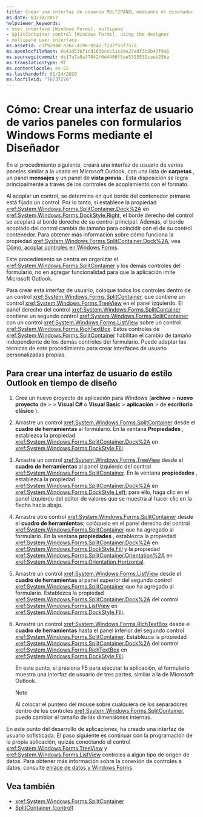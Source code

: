 ```yaml
---
title: Crear una interfaz de usuario MULTIPANEL mediante el diseñador
ms.date: 03/30/2017
helpviewer_keywords:
- user interface [Windows Forms], multipane
- SplitContainer control [Windows Forms], using the designer
- multipane user interface
ms.assetid: c3f9294d-a26c-4198-9242-f237f55f7573
ms.openlocfilehash: 6b41d538f1cd1633cec51c89e27adf3c5b47f9a6
ms.sourcegitcommit: de17a7a0a37042f0d4406f5ae5393531caeb25ba
ms.translationtype: MT
ms.contentlocale: es-ES
ms.lasthandoff: 01/24/2020
ms.locfileid: "76737276"
---
```

# <a name="how-to-create-a-multipane-user-interface-with-windows-forms-using-the-designer"></a>Cómo: Crear una interfaz de usuario de varios paneles con formularios Windows Forms mediante el Diseñador
En el procedimiento siguiente, creará una interfaz de usuario de varios paneles similar a la usada en Microsoft Outlook, con una lista de **carpetas** , un panel **mensajes** y un panel de **vista previa** . Esta disposición se logra principalmente a través de los controles de acoplamiento con el formato.

 Al acoplar un control, se determina en qué borde del contenedor primario está fijado un control. Por lo tanto, si establece la propiedad <xref:System.Windows.Forms.SplitContainer.Dock%2A> en <xref:System.Windows.Forms.DockStyle.Right>, el borde derecho del control se acoplará al borde derecho de su control principal. Además, el borde acoplado del control cambia de tamaño para coincidir con el de su control contenedor. Para obtener más información sobre cómo funciona la propiedad <xref:System.Windows.Forms.SplitContainer.Dock%2A>, vea [Cómo: acoplar controles en Windows Forms](how-to-dock-controls-on-windows-forms.md).

 Este procedimiento se centra en organizar el <xref:System.Windows.Forms.SplitContainer> y los demás controles del formulario, no en agregar funcionalidad para que la aplicación imite Microsoft Outlook.

 Para crear esta interfaz de usuario, coloque todos los controles dentro de un control <xref:System.Windows.Forms.SplitContainer>, que contiene un control <xref:System.Windows.Forms.TreeView> en el panel izquierdo. El panel derecho del control <xref:System.Windows.Forms.SplitContainer> contiene un segundo control <xref:System.Windows.Forms.SplitContainer> con un control <xref:System.Windows.Forms.ListView> sobre un control <xref:System.Windows.Forms.RichTextBox>. Estos controles de <xref:System.Windows.Forms.SplitContainer> habilitan el cambio de tamaño independiente de los demás controles del formulario. Puede adaptar las técnicas de este procedimiento para crear interfaces de usuario personalizadas propias.

## <a name="to-create-an-outlook-style-user-interface-at-design-time"></a>Para crear una interfaz de usuario de estilo Outlook en tiempo de diseño

1. Cree un nuevo proyecto de aplicación para Windows (**archivo** > **nuevo** **proyecto** de >  > **Visual C#**  o **Visual Basic** > **aplicación** > de **escritorio clásico** ).

2. Arrastre un control <xref:System.Windows.Forms.SplitContainer> desde el **cuadro de herramientas** al formulario. En la ventana **Propiedades** , establezca la propiedad <xref:System.Windows.Forms.SplitContainer.Dock%2A> en <xref:System.Windows.Forms.DockStyle.Fill>.

3. Arrastre un control <xref:System.Windows.Forms.TreeView> desde el **cuadro de herramientas** al panel izquierdo del control <xref:System.Windows.Forms.SplitContainer>. En la ventana **propiedades** , establezca la propiedad <xref:System.Windows.Forms.SplitContainer.Dock%2A> en <xref:System.Windows.Forms.DockStyle.Left>; para ello, haga clic en el panel izquierdo del editor de valores que se muestra al hacer clic en la flecha hacia abajo.

4. Arrastre otro control <xref:System.Windows.Forms.SplitContainer> desde el **cuadro de herramientas**; colóquelo en el panel derecho del control <xref:System.Windows.Forms.SplitContainer> que ha agregado al formulario. En la ventana **propiedades** , establezca la propiedad <xref:System.Windows.Forms.SplitContainer.Dock%2A> en <xref:System.Windows.Forms.DockStyle.Fill> y la propiedad <xref:System.Windows.Forms.SplitContainer.Orientation%2A> en <xref:System.Windows.Forms.Orientation.Horizontal>.

5. Arrastre un control <xref:System.Windows.Forms.ListView> desde el **cuadro de herramientas** al panel superior del segundo control <xref:System.Windows.Forms.SplitContainer> que ha agregado al formulario. Establezca la propiedad <xref:System.Windows.Forms.SplitContainer.Dock%2A> del control <xref:System.Windows.Forms.ListView> en <xref:System.Windows.Forms.DockStyle.Fill>.

6. Arrastre un control <xref:System.Windows.Forms.RichTextBox> desde el **cuadro de herramientas** hasta el panel inferior del segundo control <xref:System.Windows.Forms.SplitContainer>. Establezca la propiedad <xref:System.Windows.Forms.SplitContainer.Dock%2A> del control <xref:System.Windows.Forms.RichTextBox> en <xref:System.Windows.Forms.DockStyle.Fill>.

     En este punto, si presiona F5 para ejecutar la aplicación, el formulario muestra una interfaz de usuario de tres partes, similar a la de Microsoft Outlook.

    > [!NOTE]
    > Al colocar el puntero del mouse sobre cualquiera de los separadores dentro de los controles <xref:System.Windows.Forms.SplitContainer>, puede cambiar el tamaño de las dimensiones internas.

En este punto del desarrollo de aplicaciones, ha creado una interfaz de usuario sofisticada. El paso siguiente es continuar con la programación de la propia aplicación, quizás conectando el control <xref:System.Windows.Forms.TreeView> y <xref:System.Windows.Forms.ListView> controles a algún tipo de origen de datos. Para obtener más información sobre la conexión de controles a datos, consulte [enlace de datos y Windows Forms](../data-binding-and-windows-forms.md).

## <a name="see-also"></a>Vea también

- <xref:System.Windows.Forms.SplitContainer>
- [SplitContainer (control)](splitcontainer-control-windows-forms.md)

